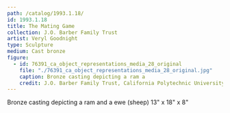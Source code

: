 ```yaml
---
path: /catalog/1993.1.18/
id: 1993.1.18
title: The Mating Game
collection: J.O. Barber Family Trust
artist: Veryl Goodnight
type: Sculpture
medium: Cast bronze
figure:
  - id: 76391_ca_object_representations_media_28_original
    file: "./76391_ca_object_representations_media_28_original.jpg"
    caption: Bronze casting depicting a ram a
    credit: J.O. Barber Family Trust, California Polytechnic University\nThe images associated with the objects on this website are protected under United States copyright laws. We are pleased to share these materials as an educational resource for the public for non-commercial, educational and personal use only, or for fair use as defined by law.
---
```

Bronze casting depicting a ram and a ewe (sheep) 
13" x 18" x 8"
